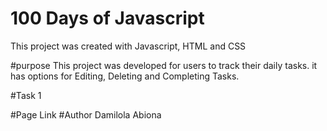 # 100 Days of Javascript


This project was created with Javascript, HTML and CSS

#purpose
This project was developed for users to track their daily tasks. 
it has options for Editing, Deleting and Completing Tasks. 


#Task 1


#Page Link
#Author Damilola Abiona